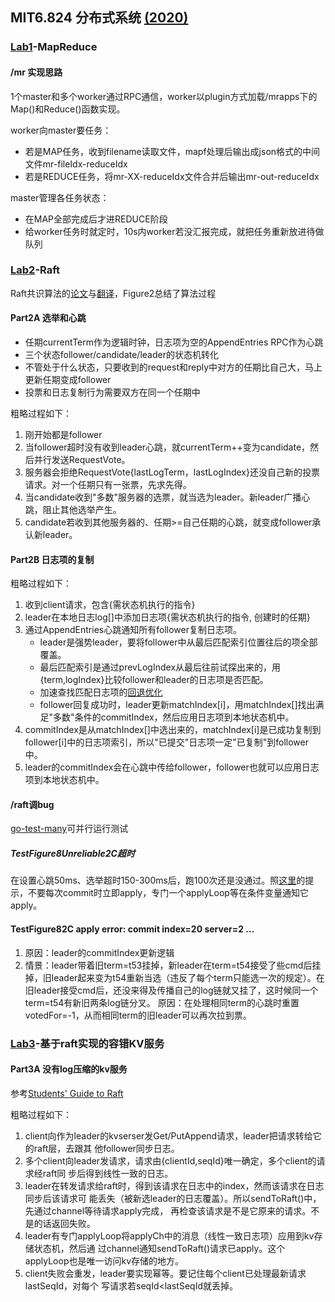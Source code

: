 ## MIT6.824 分布式系统 [(2020)](https://pdos.csail.mit.edu/6.824/schedule.html)

### [Lab1](https://pdos.csail.mit.edu/6.824/labs/lab-mr.html)-MapReduce

#### /mr 实现思路

1个master和多个worker通过RPC通信，worker以plugin方式加载/mrapps下的Map()和Reduce()函数实现。

worker向master要任务：
* 若是MAP任务，收到filename读取文件，mapf处理后输出成json格式的中间文件mr-fileIdx-reduceIdx
* 若是REDUCE任务，将mr-XX-reduceIdx文件合并后输出mr-out-reduceIdx

master管理各任务状态：
* 在MAP全部完成后才进REDUCE阶段
* 给worker任务时就定时，10s内worker若没汇报完成，就把任务重新放进待做队列

### [Lab2](https://pdos.csail.mit.edu/6.824/labs/lab-raft.html)-Raft

Raft共识算法的[论文](https://pdos.csail.mit.edu/6.824/papers/raft-extended.pdf)与[翻译](https://github.com/maemual/raft-zh_cn/blob/master/raft-zh_cn.md)，Figure2总结了算法过程

#### Part2A 选举和心跳

* 任期currentTerm作为逻辑时钟，日志项为空的AppendEntries RPC作为心跳
* 三个状态follower/candidate/leader的状态机转化
* 不管处于什么状态，只要收到的request和reply中对方的任期比自己大，马上更新任期变成follower
* 投票和日志复制行为需要双方在同一个任期中

粗略过程如下：
1. 刚开始都是follower
2. 当follower超时没有收到leader心跳，就currentTerm++变为candidate，然后并行发送RequestVote。
3. 服务器会拒绝RequestVote{lastLogTerm，lastLogIndex}还没自己新的投票请求。对一个任期只有一张票，先求先得。
4. 当candidate收到"多数"服务器的选票，就当选为leader。新leader广播心跳，阻止其他选举产生。
5. candidate若收到其他服务器的、任期>=自己任期的心跳，就变成follower承认新leader。

#### Part2B 日志项的复制

粗略过程如下：
1. 收到client请求，包含{需状态机执行的指令}
2. leader在本地日志log[]中添加日志项{需状态机执行的指令, 创建时的任期}
3. 通过AppendEntries心跳通知所有follower复制日志项。
   * leader是强势leader，要将follower中从最后匹配索引位置往后的项全部覆盖。
   * 最后匹配索引是通过prevLogIndex从最后往前试探出来的，用{term,logIndex}比较follower和leader的日志项是否匹配。
   * 加速查找匹配日志项的[回退优化](https://thesquareplanet.com/blog/students-guide-to-raft/#an-aside-on-optimizations)
   * follower回复成功时，leader更新matchIndex[i]，用matchIndex[]找出满足"多数"条件的commitIndex，然后应用日志项到本地状态机中。
4. commitIndex是从matchIndex[]中选出来的，matchIndex[i]是已成功复制到follower[i]中的日志项索引，所以"已提交"日志项一定"已复制"到follower中。
5. leader的commitIndex会在心跳中传给follower，follower也就可以应用日志项到本地状态机中。

#### /raft调bug
[go-test-many](https://gist.github.com/jonhoo/f686cacb4b9fe716d5aa)可并行运行测试

##### TestFigure8Unreliable2C超时
在设置心跳50ms、选举超时150-300ms后，跑100次还是没通过。照[这里](https://github.com/springfieldking/mit-6.824-golabs-2018/issues/3)的提示，不要每次commit时立即apply，专门一个applyLoop等在条件变量通知它apply。

#### TestFigure82C apply error: commit index=20 server=2 ...
1. 原因：leader的commitIndex更新逻辑
2. 情景：leader带着旧term=t53挂掉，新leader在term=t54接受了些cmd后挂掉，旧leader起来变为t54重新当选（违反了每个term只能选一次的规定）。在旧leader接受cmd后，还没来得及传播自己的log链就又挂了，这时候同一个term=t54有新旧两条log链分叉。
   原因：在处理相同term的心跳时重置votedFor=-1，从而相同term的旧leader可以再次拉到票。

### [Lab3](https://pdos.csail.mit.edu/6.824/labs/lab-kvraft.html)-基于raft实现的容错KV服务
#### Part3A 没有log压缩的kv服务

参考[Students' Guide to Raft](https://thesquareplanet.com/blog/students-guide-to-raft/#applying-client-operations/)

粗略过程如下：
1. client向作为leader的kvserser发Get/PutAppend请求，leader把请求转给它的raft层，去跟其
他follower同步日志。
2. 多个client向leader发请求，请求由{clientId,seqId}唯一确定，多个client的请求经raft同
步后得到线性一致的日志。
3. leader在转发请求给raft时，得到该请求在日志中的index，然而该请求在日志同步后该请求可
能丢失（被新选leader的日志覆盖）。所以sendToRaft()中，先通过channel等待请求apply完成，
再检查该请求是不是它原来的请求。不是的话返回失败。
4. leader有专门applyLoop将applyCh中的消息（线性一致日志项）应用到kv存储状态机，然后通
过channel通知sendToRaft()请求已apply。这个applyLoop也是唯一访问kv存储的地方。
5. client失败会重发，leader要实现幂等。要记住每个client已处理最新请求lastSeqId，对每个
写请求若seqId<lastSeqId就丢掉。
